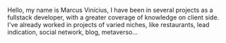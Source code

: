 Hello, my name is Marcus Vinícius, I have been in several projects as a fullstack developer, with a greater coverage of knowledge on client side. I've already worked in projects of varied niches, like restaurants, lead indication, social network, blog, metaverso...
<br>
